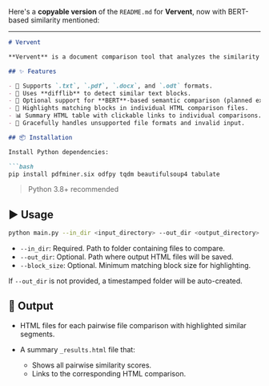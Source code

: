 Here's a **copyable version** of the `README.md` for **Vervent**, now with BERT-based similarity mentioned:

---

````markdown
# Vervent

**Vervent** is a document comparison tool that analyzes the similarity between multiple files and generates visual, interactive HTML reports. It supports classic difflib-based comparison as well as future integration with advanced models like **BERT** for semantic similarity detection.

## ✨ Features

- 📄 Supports `.txt`, `.pdf`, `.docx`, and `.odt` formats.
- 🧠 Uses **difflib** to detect similar text blocks.
- 🧬 Optional support for **BERT**-based semantic comparison (planned extension).
- 🎨 Highlights matching blocks in individual HTML comparison files.
- 📊 Summary HTML table with clickable links to individual comparisons.
- 🚫 Gracefully handles unsupported file formats and invalid input.

## 📦 Installation

Install Python dependencies:

```bash
pip install pdfminer.six odfpy tqdm beautifulsoup4 tabulate
````

> Python 3.8+ recommended

## ▶️ Usage

```bash
python main.py --in_dir <input_directory> --out_dir <output_directory> --block_size <int>
```

* `--in_dir`: Required. Path to folder containing files to compare.
* `--out_dir`: Optional. Path where output HTML files will be saved.
* `--block_size`: Optional. Minimum matching block size for highlighting.

If `--out_dir` is not provided, a timestamped folder will be auto-created.

## 📁 Output

* HTML files for each pairwise file comparison with highlighted similar segments.
* A summary `_results.html` file that:

  * Shows all pairwise similarity scores.
  * Links to the corresponding HTML comparison.

